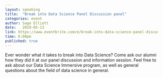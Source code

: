 ```yaml
---
layout: speaking
title:  "Break into Data Science Panel Discussion panel"
categories: event
author: Sage Elliott
date:   2019-05-13
link: https://www.eventbrite.com/e/break-into-data-science-panel-discussion-and-info-session-galvanize-seattle-tickets-59495125522
time: 6:00pm
published: true
---
```


Ever wonder what it takes to break into Data Science? Come ask our alumni how they did it at our panel discussion and information session. Feel free to ask about our Data Science Immersive program, as well as general questions about the field of data science in general.
